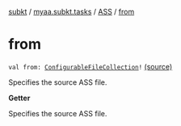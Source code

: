 [subkt](../../index.md) / [myaa.subkt.tasks](../index.md) / [ASS](index.md) / [from](./from.md)

# from

`val from: `[`ConfigurableFileCollection`](https://docs.gradle.org/current/javadoc/org/gradle/api/file/ConfigurableFileCollection.html)`!` [(source)](https://github.com/Myaamori/SubKt/blob/0.1.12/src/main/kotlin/myaa/subkt/tasks/asstasks.kt#L593)

Specifies the source ASS file.

**Getter**

Specifies the source ASS file.

